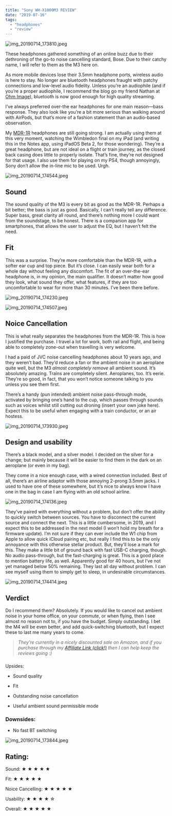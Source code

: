 ```yaml
---
title: "Sony WH-X1000M3 REVIEW"
date: "2019-07-16"
tags: 
  - "headphones"
  - "review"
---
```


![img_20190714_173810.jpeg](/assets/images/31876-img_20190714_173810.jpeg)

These headphones gathered something of an online buzz due to their dethroning of the go-to noise cancelling standard, Bose. Due to their catchy name, I will refer to them as the M3 here on.

As more mobile devices lose their 3.5mm headphone ports, wireless audio is here to stay. No longer are bluetooth headphones fraught with patchy connections and low-level audio fidelity. Unless you’re an audiophile (and if you’re a proper audiophile, I recommend the blog go my friend Nathan at [Ohm Image](http://ohm-image.net)), bluetooth is now good enough for high quality streaming.

I’ve always preferred over-the ear headphones for one main reason—bass response. They also look like you’re a bit more serious than walking around with AirPods, but that’s more of a fashion statement than an audio-based observation.

My [MDR-1R](http://www.martinirwinphotography.com/reviews/2013/6/1/sony-mdr-1r-review) headphones are still going strong. I am actually using them at this very moment, watching the Wimbledon final on my iPad (and writing this in the Notes app, using iPadOS Beta 2, for those wondering). They’re a great headphone, but are not ideal on a flight or train journey, as the closed back casing does little to properly isolate. That’s fine, they’re not designed for that usage. I also use them for playing on my PS4, though annoyingly, Sony don’t allow the in-line mic to be used. Urgh.

![img_20190714_174544.jpeg](/assets/images/eb3be-img_20190714_174544.jpeg)

## Sound

The sound quality of the M3 is every bit as good as the MDR-1R. Perhaps a bit better; the bass is just as good. Basically, I can’t really tell any difference. Super bass, great clarity all round, and there’s nothing more I could want from the soundstage, to be honest. There is a companion app for smartphones, that allows the user to adjust the EQ, but I haven’t felt the need.

## Fit

This was a surprise. They’re more comfortable than the MDR-1R, with a softer ear cup and top piece. But it’s close. I can easily wear both for a whole day without feeling any discomfort. The fit of an over-the-ear headphone is, in my opinion, the main qualifier. It doesn’t matter how good they look, what sound they offer, what features, if they are too uncomfortable to wear for more than 30 minutes. I’ve been there before.

![img_20190714_174230.jpeg](/assets/images/b7824-img_20190714_174230.jpeg)

![img_20190714_174507.jpeg](/assets/images/1b5a6-img_20190714_174507.jpeg)

## Noice Cancellation

This is what really separates the headphones from the MDR-1R. This is how I justified the purchase. I travel a lot for work, both rail and flight, and being able to completely zone-out when travelling is very welcome. 

I had a paid of JVC noise cancelling headphones about 10 years ago, and they weren’t bad. They’d reduce a fan or the ambient noise in an aeroplane quite well, but the M3 _almost completely remove_ all ambient sound. It’s absolutely amazing. Trains are completely silent. Aeroplanes, too. It’s eerie. They’re so good, in fact, that you won’t notice someone talking to you unless you see them first. 

There’s a handy (pun intended) ambient noise pass-through mode, activated by bringing one’s hand to the cup, which passes through sounds such as voices whilst still cutting out droning (insert your own joke here). Expect this to be useful when engaging with a train conductor, or an air hostess. 

![img_20190714_173930.jpeg](/assets/images/435ad-img_20190714_173930.jpeg)

## Design and usability

There’s a black model, and a silver model. I decided on the silver for a change; but mainly because it will be easier to find them in the dark on an aeroplane (or even in my bag). 

They come in a nice enough case, with a wired connection included. Best of all, there’s an airline adaptor with those annoying 2-prong 3.5mm jacks. I used to have one of these somewhere, but it’s nice to always know I have one in the bag in case I am flying with an old school airline.

![img_20190714_174136.jpeg](/assets/images/c32f8-img_20190714_174136.jpeg)

They’ve paired with everything without a problem, but don’t offer the ability to quickly switch between sources. You have to disconnect the current source and connect the next. This is a little cumbersome, in 2019, and I expect this to be addressed in the next model (I won’t hold my breath for a firmware update). I’m not sure if they can ever include the W1 chip from Apple to allow quick iCloud pairing etc, but really I find this to be the only annoyance with this otherwise stellar product. But, they’ll lose a mark for this. They make a little bit of ground back with fast USB-C charging, though. No audio pass-through, but the fast-charging is great. This is a good place to mention battery life, as well. Apparently good for 40 hours, but I’ve not yet managed below 50% remaining. They last all day without problem. I can see myself using them to simply get to sleep, in undesirable circumstances.

![img_20190714_174414.jpeg](/assets/images/6e211-img_20190714_174414.jpeg)

## Verdict

Do I recommend them? Absolutely. If you would like to cancel out ambient noise in your home office, on your commute, or when flying, then I see almost no reason not to, if you have the budget. Simply outstanding. I bet the M4 will be even better, and add quick-switching bluetooth, but I expect these to last me many years to come.

> _They’re currently in a nicely discounted sale on Amazon, and if you purchase through my_ [_Affiliate Link (click!)_](https://amzn.to/2XZ695G) _then I can help keep the reviews going :)_

###   
Upsides:

- Sound quality
    
- Fit
    
- Outstanding noise cancellation
    
- Useful ambient sound permissible mode  
      
      
      
    

### Downsides:

- No fast BT switching
    

![img_20190714_173844.jpeg](/assets/images/759bd-img_20190714_173844.jpeg)

## Rating:

Sound: ★ ★ ★ ★ ★ 

Fit: ★ ★ ★ ★ ★ 

Noice Cancelling: ★ ★ ★ ★ ★ 

Usability: ★ ★ ★ ★ ☆

Overall: ★ ★ ★ ★ ★
